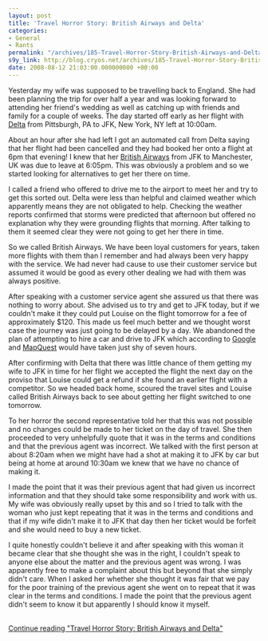 ```yaml
---
layout: post
title: 'Travel Horror Story: British Airways and Delta'
categories:
- General
- Rants
permalink: "/archives/185-Travel-Horror-Story-British-Airways-and-Delta.html"
s9y_link: http://blog.cryos.net/archives/185-Travel-Horror-Story-British-Airways-and-Delta.html
date: 2008-08-12 21:03:00.000000000 +00:00
---
```

<span><p>Yesterday my wife was supposed to be travelling back to England. She had been planning the trip for over half a year and was looking forward to attending her friend's wedding as well as catching up with friends and family for a couple of weeks. The day started off early as her flight with <a href="http://www.delta.com/">Delta</a> from Pittsburgh, PA to JFK, New York, NY left at 10:00am.</p>

<p>About an hour after she had left I got an automated call from Delta saying that her flight had been cancelled and they had booked her onto a flight at 6pm that evening! I knew that her <a href="http://www.ba.com/">British Airways</a> from JFK to Manchester, UK was due to leave at 6:05pm. This was obviously a problem and so we started looking for alternatives to get her there on time.</p>

<p>I called a friend who offered to drive me to the airport to meet her and try to get this sorted out. Delta were less than helpful and claimed weather which apparently means they are not obligated to help. Checking the weather reports confirmed that storms were predicted that afternoon but offered no explanation why they were grounding flights that morning. After talking to them it seemed clear they were not going to get her there in time.</p>

<p>So we called British Airways. We have been loyal customers for years, taken more flights with them than I remember and had always been very happy with the service. We had never had cause to use their customer service but assumed it would be good as every other dealing we had with them was always positive.</p>

<p>After speaking with a customer service agent she assured us that there was nothing to worry about. She advised us to try and get to JFK today, but if we couldn't make it they could put Louise on the flight tomorrow for a fee of approximately $120. This made us feel much better and we thought worst case the journey was just going to be delayed by a day. We abandoned the plan of attempting to hire a car and drive to JFK which according to <a href="https://maps.google.com/">Google</a> and <a href="http://www.mapquest.com/">MapQuest</a> would have taken just shy of seven hours.</p>

<p>After confirming with Delta that there was little chance of them getting my wife to JFK in time for her flight we accepted the flight the next day on the proviso that Louise could get a refund if she found an earlier flight with a competitor. So we headed back home, scoured the travel sites and Louise called British Airways back to see about getting her flight switched to one tomorrow.</p>

<p>To her horror the second representative told her that this was not possible and no changes could be made to her ticket on the day of travel. She then proceeded to very unhelpfully quote that it was in the terms and conditions and that the previous agent was incorrect. We talked with the first person at about 8:20am when we might have had a shot at making it to JFK by car but being at home at around 10:30am we knew that we have no chance of making it.</p>

<p>I made the point that it was their previous agent that had given us incorrect information and that they should take some responsibility and work with us. My wife was obviously really upset by this and so I tried to talk with the woman who just kept repeating that it was in the terms and conditions and that if my wife didn't make it to JFK that day then her ticket would be forfeit and she would need to buy a new ticket.</p>

<p>I quite honestly couldn't believe it and after speaking with this woman it became clear that she thought she was in the right, I couldn't speak to anyone else about the matter and the previous agent was wrong. I was apparently free to make a complaint about this but beyond that she simply didn't care. When I asked her whether she thought it was fair that we pay for the poor training of the previous agent she went on to repeat that it was clear in the terms and conditions. I made the point that the previous agent didn't seem to know it but apparently I should know it myself.</p></span> <br /><a href="http://blog.cryos.net/archives/185-Travel-Horror-Story-British-Airways-and-Delta.html#extended">Continue reading "Travel Horror Story: British Airways and Delta"</a>
